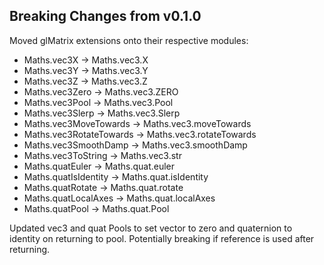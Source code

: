 ## Breaking Changes from v0.1.0
Moved glMatrix extensions onto their respective modules:
* Maths.vec3X -> Maths.vec3.X
* Maths.vec3Y -> Maths.vec3.Y
* Maths.vec3Z -> Maths.vec3.Z
* Maths.vec3Zero -> Maths.vec3.ZERO
* Maths.vec3Pool -> Maths.vec3.Pool
* Maths.vec3Slerp -> Maths.vec3.Slerp
* Maths.vec3MoveTowards -> Maths.vec3.moveTowards
* Maths.vec3RotateTowards -> Maths.vec3.rotateTowards
* Maths.vec3SmoothDamp -> Maths.vec3.smoothDamp
* Maths.vec3ToString -> Maths.vec3.str
* Maths.quatEuler -> Maths.quat.euler
* Maths.quatIsIdentity -> Maths.quat.isIdentity
* Maths.quatRotate -> Maths.quat.rotate
* Maths.quatLocalAxes -> Maths.quat.localAxes
* Maths.quatPool -> Maths.quat.Pool 

Updated vec3 and quat Pools to set vector to zero and quaternion to identity on returning to pool.
Potentially breaking if reference is used after returning.